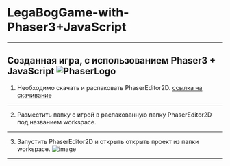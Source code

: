 # LegaBogGame-with-Phaser3+JavaScript
-----------------------------------------------------
Созданная игра, с использованием Phaser3 + JavaScript
![PhaserLogo](https://user-images.githubusercontent.com/44378669/72206710-192dce00-34a2-11ea-9a59-c0db80baf4b6.png)
-----------------------------------------------------
1. Необходимо скачать и распаковать PhaserEditor2D.
[ссылка на скачивание](https://phasereditor2d.com/blog/downloads)
-----------------------------------------------------
2. Разместить папку с игрой в распакованную папку PhaserEditor2D под названием workspace.
-----------------------------------------------------
3. Запустить PhaserEditor2D и открыть открыть проект из папки workspace.
![image](https://user-images.githubusercontent.com/44378669/72206812-4038cf80-34a3-11ea-8984-e363e3c3557b.png)
-----------------------------------------------------
